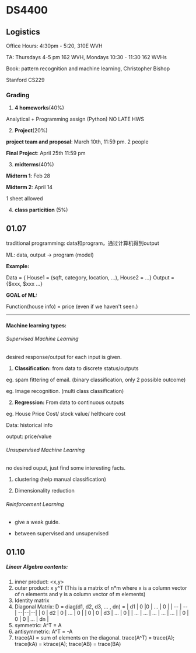 # DS4400

## Logistics

Office Hours: 4:30pm - 5:20, 310E WVH

TA: Thursdays 4-5 pm 162 WVH, Mondays 10:30 - 11:30 162 WVHs

Book: pattern recognition and machine learning, Christopher Bishop

Stanford CS229

### Grading

1. **4 homeworks**(40%)

 Analytical + Programming assign (Python) NO LATE HWS

2. **Project**(20%)

  **project team and proposal**: March 10th, 11:59 pm. 2 people

  **Final Project**: April 25th 11:59 pm

3. **midterms**(40%)

  **Midterm 1**: Feb 28

  **Midterm 2**: April 14

  1 sheet allowed

4. **class particition** (5%)

## 01.07

traditional programming: data和program，通过计算机得到output

ML: data, output -> program (model)

**Example:**

Data = { House1 = (sqft, category, location, ...), House2 = ...}
Output = {$xxx, $xxx ...}

**GOAL of ML:**

Function(house info) = price (even if we haven't seen.)

---

#### Machine learning types:

###### Supervised Machine Learning

desired response/output for each input is given.

1. **Classification:** from data to discrete status/outputs

  eg. spam fittering of email. (binary classification, only 2 possible outcome)

  eg. Image recognition. (multi class classification)

2.  **Regression:** From data to continuous outputs

  eg. House Price Cost/ stock value/ helthcare cost

  Data: historical info

  output: price/value

###### Unsupervised Machine Learning

no desired ouput, just find some interesting facts.

1. clustering (help manual classification)

2. Dimensionality reduction

###### Reinforcement Learning

* give a weak guide.

* between supervised and unsupervised

## 01.10

##### Linear Algebra contents:

1. inner product: <x,y>
2. outer product: x y^T (This is a matrix of n*m where x is a column vector of n elements and y is a column vector of m elements)
3. Identity matrix
4. Diagonal Matrix: D = diag(d1, d2, d3, ... , dn) =
| d1 | 0 |0 | ... | 0   |
| -- | -- | --|--|--|
| 0 | d2 | 0 | ... | 0 |
| 0 | 0 | d3 | ... | 0 |
| ... | ... | ... | ... | ... |
| 0 | 0 | 0 | ... | dn |
5. symmetric: A^T = A
6. antisymmetric: A^T = -A
7. trace(A) = sum of elements on the diagonal. trace(A^T) = trace(A); trace(kA) = ktrace(A); trace(AB) = trace(BA)
